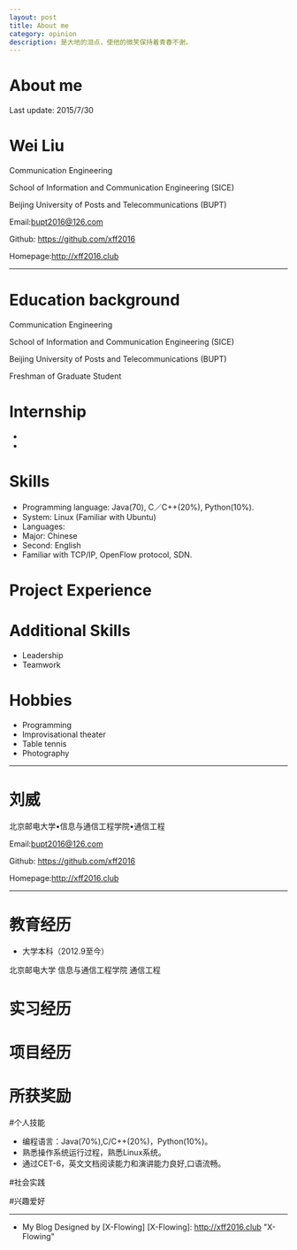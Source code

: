```yaml
---
layout: post
title: About me
category: opinion
description: 是大地的泪点，使他的微笑保持着青春不谢。 
---
```

# About me
Last update: 2015/7/30
# Wei Liu
Communication Engineering

School of Information and Communication Engineering (SICE)
  
Beijing University of Posts and Telecommunications (BUPT)

Email:bupt2016@126.com

Github: https://github.com/xff2016

Homepage:http://xff2016.club  

---
# Education background

Communication Engineering

School of Information and Communication Engineering (SICE)

Beijing University of Posts and Telecommunications (BUPT)

Freshman of Graduate Student
# Internship
*
*
# Skills
* Programming language: Java(70), C／C++(20%), Python(10%).
* System: Linux (Familiar with Ubuntu)
* Languages:
* Major:  Chinese  
* Second: English
* Familiar with TCP/IP, OpenFlow protocol, SDN.

# Project Experience
# Additional Skills    
  * Leadership
  * Teamwork  

# Hobbies
   * Programming
   * Improvisational theater
   * Table tennis
   * Photography
---  

# 刘威
北京邮电大学•信息与通信工程学院•通信工程

Email:bupt2016@126.com

Github: https://github.com/xff2016

Homepage:http://xff2016.club

---  

# 教育经历
* 大学本科（2012.9至今）

北京邮电大学 信息与通信工程学院 通信工程  

# 实习经历  
  
# 项目经历  

# 所获奖励  

#个人技能

   * 编程语言：Java(70%),C/C++(20%)，Python(10%)。
   * 熟悉操作系统运行过程，熟悉Linux系统。
   * 通过CET-6，英文文档阅读能力和演讲能力良好,口语流畅。

#社会实践  

#兴趣爱好  

---  

* My Blog Designed by [X-Flowing]
[X-Flowing]:    http://xff2016.club  "X-Flowing"